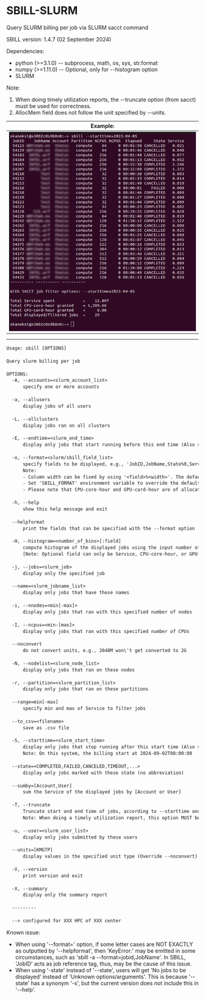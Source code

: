 # SBILL-SLURM
Query SLURM billing per job via SLURM sacct command

SBILL version:
1.4.7 (02 September 2024)

Dependencies:
+ python (>=3.1.0)  -- subprocess, math, os, sys, str.format
+ numpy  (>=1.11.0) -- Optional, only for --histogram option
+ SLURM

Note:
1. When doing timely utilization reports, the --truncate option (from sacct) must be used for correctness.
2. AllocMem field does not follow the unit specified by --units. 

| Example:|
| :-----------------: |
| ![](Example.png) |


-----
```txt
Usage: sbill [OPTIONS]

Query slurm billing per job

OPTIONS:
  -A, --accounts=<slurm_account_list>
      specify one or more accounts

  -a, --allusers
      display jobs of all users

  -L, --allclusters
      display jobs ran on all clusters

  -E, --endtime=<slurm_end_time>
      display only jobs that start running before this end time (Also see --truncate)

  -o, --format=<slurm/sbill_field_list>
      specify fields to be displayed, e.g., 'JobID,JobName,State%9,Service' (see --helpformat)
      Note:
      - Column width can be fixed by using '<field>%<width>'. The default is unlimited.
      - Set 'SBILL_FORMAT' environment variable to override the default format.
      - Please note that CPU-core-hour and GPU-card-hour are of allocation.

  -h, --help
      show this help message and exit

  --helpformat
      print the fields that can be specified with the --format option

  -H, --histogram=<number_of_bins>[:field]
      compute histogram of the displayed jobs using the input number of bins
      [Note: Optional field can only be Service, CPU-core-hour, or GPU-card-hour]

  -j, --jobs=<slurm_job>
      display only the specified job

  --name=<slurm_jobname_list>
      display only jobs that have these names

  -i, --nnodes=<min[-max]>
      display only jobs that ran with this specified number of nodes

  -I, --ncpus=<min-[max]>
      display only jobs that ran with this specified number of CPUs

  --noconvert
      do not convert units, e.g., 2048M won\'t get converted to 2G

  -N, --nodelist=<slurm_node_list>
      display only jobs that ran on these nodes

  -r, --partition=<slurm_partition_list>
      display only jobs that ran on these partitions

  --range=min[-max]
      specify min and max of Service to filter jobs

  --to_csv=<filename>
      save as .csv file

  -S, --starttime=<slurm_start_time>
      display only jobs that stop running after this start time (Also see --truncate)
      Note: On this system, the billing start at 2024-09-02T00:00:00

  --state=<COMPLETED,FAILED,CANCELED,TIMEOUT,...>
      display only jobs marked with these state (no abbreviation)

  --sumby=[Account,User]
      sum the Service of the displayed jobs by [Account or User]

  -T, --truncate
      Truncate start and end time of jobs, according to --starttime and --endtime
      Note: When doing a timely utilization report, this option MUST be used for correctness.

  -u, --user=<slurm_user_list>
      display only jobs submitted by these users

  --units=[KMGTP]
      display values in the specified unit type (Override --noconvert)

  -V, --version
      print version and exit

  -X, --summary
      display only the summary report

  ---------

  --> configured for XXX HPC of XXX center

```

Known issue:
- When using '--format=' option, if some letter cases are NOT EXACTLY as outputted by '--helpformat', then 'KeyError:' may be emitted in some circumstances, such as 'sbill -a --format=jobid,JobName'. In SBILL, 'JobID' acts as job reference tag, thus, may be the cause of this issue.  
- When using '-state' instead of '--state', users will get 'No jobs to be displayed' instead of 'Unknown options/arguments'. This is because '--state' has a synonym '-s', but the current version does not include this in '--help'.
